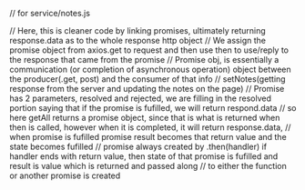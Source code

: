 // for service/notes.js


// Here, this is cleaner code by linking promises, ultimately returning response.data as to the whole response http object
// We assign the promise object from axios.get to request and then use then to use/reply to the response that came from the promise
// Promise obj, is essentially a communication (or completion of asynchronous operation) object between the producer(.get, post) and the consumer of that info 
// setNotes(getting response from the server and updating the notes on the page)
// Promise has 2 parameters, resolved and rejected, we are filling in the resolved portion saying that if the promise is fufilled, we will return respond.data
// so here getAll returns a promise object, since that is what is returned when then is called, however when it is completed, it will return response.data,
// when promise is fufilled promise result becomes that return value and the state becomes fufilled
// promise always created by .then(handler) if handler ends with return value, then state of that promise is fufilled and result is value which is returned and passed along
// to either the function or another promise is created
